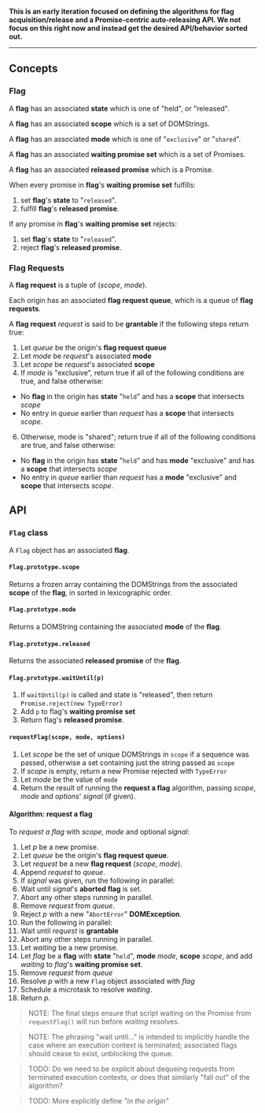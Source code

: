**This is an early iteration focused on defining the algorithms for flag acquisition/release
and a Promise-centric auto-releasing API. We not focus on this right now and instead get
the desired API/behavior sorted out.**

----


## Concepts

### Flag

A **flag** has an associated **state** which is one of "held", or "released".

A **flag** has an associated **scope** which is a set of DOMStrings.

A **flag** has an associated **mode** which is one of "`exclusive`" or "`shared`".

A **flag** has an associated **waiting promise set** which is a set of Promises.

A **flag** has an associated **released promise** which is a Promise.

When every promise in **flag**'s **waiting promise set** fulfills:

1. set **flag**'s **state** to "`released`".
2. fulfill **flag**'s **released promise**.

If any promise in **flag**'s **waiting promise set** rejects:

1. set **flag**'s **state** to "`released`".
2. reject **flag**'s **released promise**.

### Flag Requests

A **flag request** is a tuple of (*scope*, *mode*).

Each origin has an associated **flag request queue**, which is a queue of **flag requests**.

A **flag request** _request_ is said to be **grantable** if the following steps return true:

1. Let _queue_ be the origin's **flag request queue**
3. Let _mode_ be _request_'s associated **mode**
4. Let _scope_ be _request_'s associated **scope**
5. If _mode_ is "exclusive", return true if all of the following conditions are true, and false otherwise:
  * No **flag** in the origin has **state** "`held`" and has a **scope** that intersects _scope_
  * No entry in _queue_ earlier than _request_ has a **scope** that intersects _scope_.
6. Otherwise, mode is "shared"; return true if all of the following conditions are true, and false otherwise:
  * No **flag** in the origin has **state** "`held`" and has **mode** "exclusive" and has a **scope** that intersects _scope_
  * No entry in _queue_ earlier than _request_ has a **mode** "exclusive" and **scope** that intersects _scope_.


## API

### `Flag` class

A `Flag` object has an associated **flag**.

#### `Flag.prototype.scope`

Returns a frozen array containing the DOMStrings from the associated **scope** of the **flag**, in sorted in lexicographic order.

#### `Flag.prototype.mode`

Returns a DOMString containing the associated **mode** of the **flag**.

#### `Flag.prototype.released`

Returns the associated **released promise** of the **flag**.

#### `Flag.prototype.waitUntil(p)`

1. If `waitUntil(p)` is called and state is "released", then return `Promise.reject(new TypeError)`
2. Add `p` to flag's **waiting promise set**
3. Return flag's **released promise**.

#### `requestFlag(scope, mode, options)`

1. Let _scope_ be the set of unique DOMStrings in `scope` if a sequence was passed, otherwise a set containing just the string passed as `scope`
2. If _scope_ is empty, return a new Promise rejected with `TypeError`
3. Let _mode_ be the value of `mode`
5. Return the result of running the **request a flag** algorithm, passing _scope_, _mode_ and _options_' _signal_ (if given).

#### Algorithm: request a flag

To *request a flag* with _scope_, _mode_ and optional _signal_:

1. Let _p_ be a new promise.
2. Let _queue_ be the origin's **flag request queue**.
3. Let _request_ be a new **flag request** (_scope_, _mode_).
4. Append _request_ to _queue_.
5. If _signal_ was given, run the following in parallel:
  1. Wait until _signal_'s **aborted flag** is set.
  2. Abort any other steps running in parallel.
  3. Remove _request_ from _queue_.
  4. Reject _p_ with a new "`AbortError`" **DOMException**.
6. Run the following in parallel:
  1. Wait until _request_ is **grantable**
  2. Abort any other steps running in parallel.
  3. Let _waiting_ be a new promise.
  4. Let _flag_ be a **flag** with **state** "`held`", **mode** _mode_, **scope** _scope_, and add _waiting_ to _flag_'s **waiting promise set**.
  5. Remove _request_ from _queue_
  6. Resolve _p_ with a new `Flag` object associated with _flag_
  7. Schedule a microtask to resolve _waiting_.
7. Return _p_.

> NOTE: The final steps ensure that script waiting on the Promise from `requestFlag()` will run before _waiting_ resolves.

> NOTE: The phrasing "wait until..." is intended to implicitly handle the case where an execution context is terminated; associated flags should cease to exist, unblocking the queue.

> TODO: Do we need to be explicit about dequeing requests from terminated execution contexts, or does that similarly "fall out" of the algorithm?

> TODO: More explicitly define _"in the origin"_
